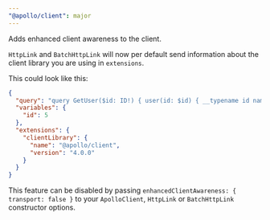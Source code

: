 ```yaml
---
"@apollo/client": major
---
```


Adds enhanced client awareness to the client.

`HttpLink` and `BatchHttpLink` will now per default send information about the
client library you are using in `extensions`.

This could look like this:

```json
{
  "query": "query GetUser($id: ID!) { user(id: $id) { __typename id name } }",
  "variables": {
    "id": 5
  },
  "extensions": {
    "clientLibrary": {
      "name": "@apollo/client",
      "version": "4.0.0"
    }
  }
}
```

This feature can be disabled by passing `enhancedClientAwareness: { transport: false }` to your
`ApolloClient`,  `HttpLink` or `BatchHttpLink` constructor options.

